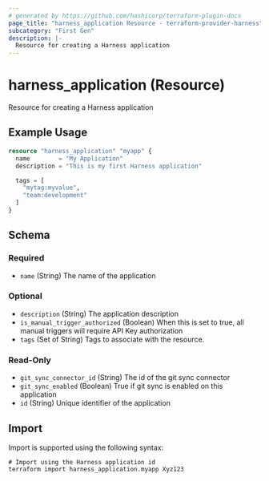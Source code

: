 ```yaml
---
# generated by https://github.com/hashicorp/terraform-plugin-docs
page_title: "harness_application Resource - terraform-provider-harness"
subcategory: "First Gen"
description: |-
  Resource for creating a Harness application
---
```


# harness_application (Resource)

Resource for creating a Harness application

## Example Usage

```terraform
resource "harness_application" "myapp" {
  name        = "My Application"
  description = "This is my first Harness application"

  tags = [
    "mytag:myvalue",
    "team:development"
  ]
}
```

<!-- schema generated by tfplugindocs -->
## Schema

### Required

- `name` (String) The name of the application

### Optional

- `description` (String) The application description
- `is_manual_trigger_authorized` (Boolean) When this is set to true, all manual triggers will require API Key authorization
- `tags` (Set of String) Tags to associate with the resource.

### Read-Only

- `git_sync_connector_id` (String) The id of the git sync connector
- `git_sync_enabled` (Boolean) True if git sync is enabled on this application
- `id` (String) Unique identifier of the application

## Import

Import is supported using the following syntax:

```shell
# Import using the Harness application id
terraform import harness_application.myapp Xyz123
```
